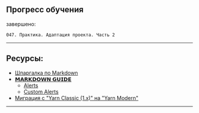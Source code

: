 ## Прогресс обучения

завершено:

    047. Практика. Адаптация проекта. Часть 2

<hr>

## Ресурсы:

- [Шпаргалка по Markdown](https://markdown69.com)
- [𝗠𝗔𝗥𝗞𝗗𝗢𝗪𝗡 𝗚𝗨𝗜𝗗𝗘](https://github.com/andrew-manzyk/markdown-guide)
  - [Alerts](https://github.com/andrew-manzyk/markdown-guide?tab=readme-ov-file#alerts)
  - [Сustom Alerts](https://github.com/andrew-manzyk/markdown-guide?tab=readme-ov-file#сustom-alerts)
- [Миграция с "Yarn Classic (1.x)" на "Yarn Modern"](https://yarnpkg.com/migration/guide)

---
